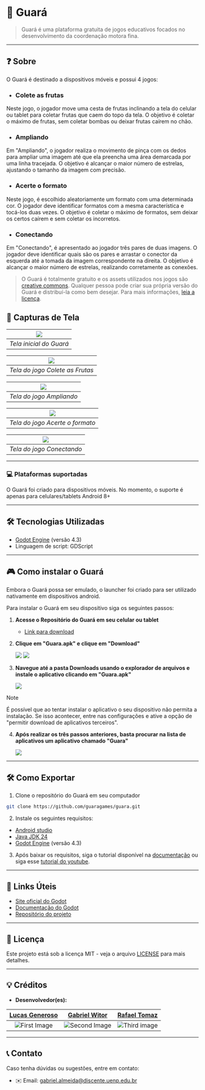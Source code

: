 # 📌 Guará

> Guará é uma plataforma gratuita de jogos educativos focados no desenvolvimento da coordenação motora fina.
---
## ❓ Sobre

O Guará é destinado a dispositivos móveis e possui 4 jogos:
* ### Colete as frutas 
Neste jogo, o jogador move uma cesta de frutas inclinando a tela do celular ou tablet para coletar frutas que caem do topo da tela. O objetivo é coletar o máximo de frutas, sem coletar bombas ou deixar frutas caírem no chão.

* ### Ampliando
Em "Ampliando", o jogador realiza o movimento de pinça com os dedos para ampliar uma imagem até que ela preencha uma área demarcada por uma linha tracejada. O objetivo é alcançar o maior número de estrelas, ajustando o tamanho da imagem com precisão.
* ### Acerte o formato
Neste jogo, é escolhido aleatoriamente um formato com uma determinada cor. O jogador deve identificar formatos com a mesma característica e tocá-los duas vezes. O objetivo é coletar o máximo de formatos, sem deixar os certos caírem e sem coletar os incorretos.
* ### Conectando
Em "Conectando", é apresentado ao jogador três pares de duas imagens. O jogador deve identificar quais são os pares e arrastar o conector da esquerda até a tomada da imagem correspondente na direita. O objetivo é alcançar o maior número de estrelas, realizando corretamente as conexões.

> O Guará é totalmente gratuito e os assets utilizados nos jogos são [creative commons](https://creativecommons.org/). Qualquer pessoa pode criar sua própria versão do Guará e distribuí-la como bem desejar. Para mais informações, [leia a licença](LICENSE). 


## 📸 Capturas de Tela

| ![](https://i.imgur.com/dfmNfan.png) | 
|:--:| 
| *Tela inicial do Guará* |

| ![](https://i.imgur.com/BA8BDup.png) | 
|:--:| 
| *Tela do jogo Colete as Frutas* |

| ![](https://i.imgur.com/WtqBBIk.png) | 
|:--:| 
| *Tela do jogo Ampliando* |

| ![](https://i.imgur.com/7V0uCNj.png) | 
|:--:| 
| *Tela do jogo Acerte o formato* |


| ![](https://i.imgur.com/Xy6rBNL.png) | 
|:--:| 
| *Tela do jogo Conectando* |

---

### 💻 Plataformas suportadas

O Guará foi criado para dispositivos móveis. No momento, o suporte é apenas para celulares/tablets Android 8+

---

## 🛠️ Tecnologias Utilizadas

- [Godot Engine](https://godotengine.org/download/archive/4.3-stable/) (versão 4.3)
- Linguagem de script: GDScript

---

## 🎮 Como instalar o Guará

Embora o Guará possa ser emulado, o launcher foi criado para ser utilizado nativamente em dispositivos android.

Para instalar o Guará em seu dispositivo siga os seguintes passos:

1. **Acesse o Repositório do Guará em seu celular ou tablet**

   - [Link para download](https://github.com/NinoEdu/Guara/releases/tag/alpha)

2. **Clique em "Guara.apk" e clique em "Download"**

   ![](https://i.imgur.com/kOt6nEs.png) 
   ![](https://i.imgur.com/eVn3Ei3.png)

3. **Navegue até a pasta Downloads usando o explorador de arquivos e instale o aplicativo clicando em "Guara.apk"**

   ![](https://i.imgur.com/uQxRuq0.png)

> [!NOTE]
> É possível que ao tentar instalar o aplicativo o seu dispositivo não permita a instalação. Se isso acontecer, entre nas configurações e ative a opção de "permitir download de aplicativos terceiros". 
   
4. **Após realizar os três passos anteriores, basta procurar na lista de aplicativos um aplicativo chamado "Guara"**

   ![](https://i.imgur.com/EouDI5p.png)

---

## 🛠️ Como Exportar

1. Clone o repositório do Guará em seu computador

``` bash
git clone https://github.com/guaragames/guara.git
```

2. Instale os seguintes requisitos:

- [Android studio](https://developer.android.com/studio?hl=pt-br)
- [Java JDK 24](https://www.oracle.com/java/technologies/downloads/)
- [Godot Engine](https://godotengine.org/download/archive/4.3-stable/) (versão 4.3)

3. Após baixar os requisitos, siga o tutorial disponível na [documentação](https://docs.godotengine.org/pt-br/4.x/tutorials/export/exporting_for_android.html) ou siga esse [tutorial do youtube](https://www.youtube.com/watch?v=tvsMj4XJz4A).

---

## 🔗 Links Úteis

- [Site oficial do Godot](https://godotengine.org/)
- [Documentação do Godot](https://docs.godotengine.org/)
- [Repositório do projeto](https://github.com/guaragames/guara)

---

## 📜 Licença

Este projeto está sob a licença MIT - veja o arquivo [LICENSE](LICENSE) para mais detalhes.

---

## 💡 Créditos

- **Desenvolvedor(es):**

|[Lucas Generoso](https://github.com/olucasz)|[Gabriel Witor](https://github.com/gabrielwitor)|[Rafael Tomaz](https://github.com/RafaelTomazGraciano)
|:-:|:-:|:-:|
|![First Image](https://avatars.githubusercontent.com/u/96064859?v=4)|![Second Image](https://avatars.githubusercontent.com/u/88587905?v=4)|![Third image](https://avatars.githubusercontent.com/u/124164062?v=4)
---

## 📞 Contato

Caso tenha dúvidas ou sugestões, entre em contato:

- ✉️ Email: [gabriel.almeida@discente.uenp.edu.br](mailto\:gabriel.almeida@discente.uenp.edu.br)

